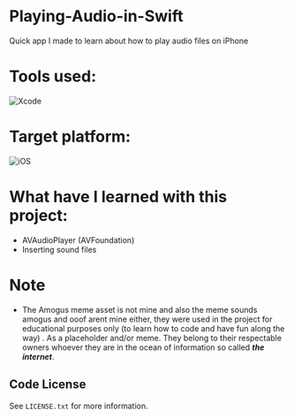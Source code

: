 # Playing-Audio-in-Swift
 Quick app I made to learn about how to play audio files on iPhone

# Tools used:
![Xcode](https://img.shields.io/badge/Xcode-007ACC?style=for-the-badge&logo=Xcode&logoColor=white)

# Target platform:
![iOS](https://img.shields.io/badge/iOS-000000?style=for-the-badge&logo=ios&logoColor=white)

# What have I learned with this project:

- AVAudioPlayer (AVFoundation)
- Inserting sound files

# Note
- The Amogus meme asset is not mine and also the meme sounds amogus and ooof arent mine either, they were used in the project for educational purposes only (to learn how to code and have fun along the way) .
As a placeholder and/or meme. They belong to their respectable owners whoever they are in the ocean of information so called ***the internet***.

<!-- LICENSE -->
## Code License

See `LICENSE.txt` for more information.

